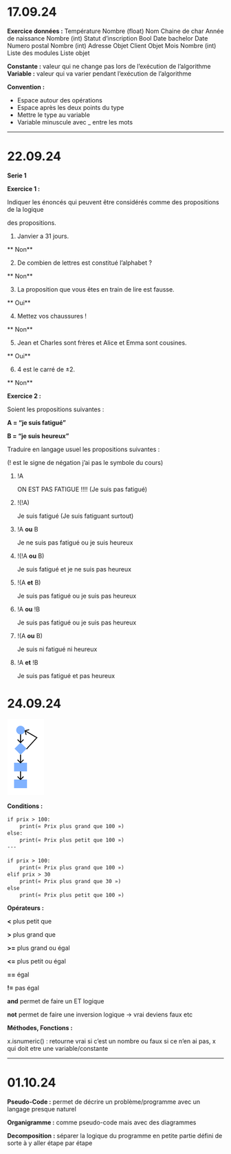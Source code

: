 # 17.09.24

**Exercice données :**
Température  Nombre (float)
Nom  Chaine de char
Année de naissance Nombre (int)
Statut d’inscription Bool
Date bachelor Date
Numero postal Nombre (int)
Adresse Objet
Client Objet
Mois Nombre (int)
Liste des modules Liste objet

**Constante :** valeur qui ne change pas lors de l’exécution de l’algorithme
**Variable :** valeur qui va varier pendant l’exécution de l’algorithme

**Convention :**

- Espace autour des opérations
- Espace après les deux points du type
- Mettre le type au variable
- Variable minuscule avec _ entre les mots

---

# **22.09.24**

**Serie 1**

**Exercice 1 :**

Indiquer les énoncés qui peuvent être considérés comme des propositions de la logique

des propositions.

1. Janvier a 31 jours.

**
    Non**

2. De combien de lettres est constitué l’alphabet ?

**
    Non**

3. La proposition que vous êtes en train de lire est fausse.

**
    Oui**

4. Mettez vos chaussures !

**
    Non**

5. Jean et Charles sont frères et Alice et Emma sont cousines.

**
    Oui**

6. 4 est le carré de ±2.

**
    Non**

**Exercice 2 :**

Soient les propositions suivantes :

**A = “je suis fatigué”**

**B = “je suis heureux”**

Traduire en langage usuel les propositions suivantes :

(! est le signe de négation j’ai pas le symbole du cours)

1. !A

   ON EST PAS FATIGUE !!!! (Je suis pas fatigué)
2. !(!A)

   Je suis fatigué (Je suis fatiguant surtout)
3. !A **ou** B

   Je ne suis pas fatigué ou je suis heureux
4. !(!A **ou** B)

   Je suis fatigué et je ne suis pas heureux
5. !(A **et** B)

   Je suis pas fatigué ou je suis pas heureux
6. !A **ou** !B

   Je suis pas fatigué ou je suis pas heureux
7. !(A **ou** B)

   Je suis ni fatigué ni heureux
8. !A  **et** !B

   Je suis pas fatigué et pas heureux

# 24.09.24

![Diagramme1](./FPDiagramme1.png "Diagramme1")

**Conditions :**

`````
if prix > 100:
	print(« Prix plus grand que 100 »)
else:
	print(« Prix plus petit que 100 »)
---

if prix > 100:
	print(« Prix plus grand que 100 »)
elif prix > 30
	print(« Prix plus grand que 30 »)
else
	print(« Prix plus petit que 100 »)
`````

**Opérateurs :**

**<**	plus petit que

**>** plus grand que

**>=**	plus grand ou égal

**<=**	plus petit ou égal

**==**	égal

**!=**	pas égal

**and**	permet de faire un ET logique

**not**	permet de faire une inversion logique -> vrai deviens faux etc

**Méthodes, Fonctions :**

x.isnumeric() : retourne vrai si c’est un nombre ou faux si ce n’en ai pas, x qui doit etre une variable/constante

---

# **01.10.24**

**Pseudo-Code :** permet de décrire un problème/programme avec un langage presque naturel

**Organigramme :** comme pseudo-code mais avec des diagrammes

**Decomposition :** séparer la logique du programme en petite partie défini de sorte à y aller étape par étape
